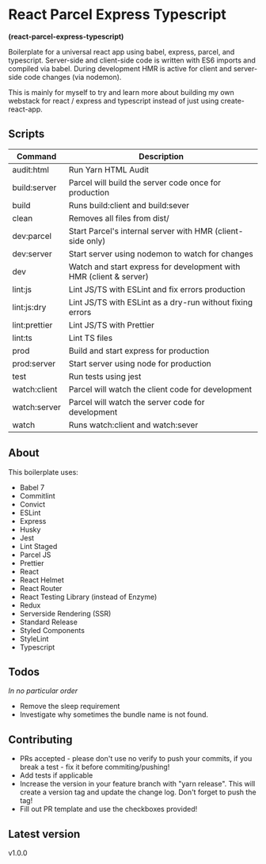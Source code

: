 # React Parcel Express Typescript

**(react-parcel-express-typescript)**

Boilerplate for a universal react app using babel, express, parcel, and typescript. Server-side and client-side code is written with ES6 imports and compiled via babel. During development HMR is active for client and server-side code changes (via nodemon).

This is mainly for myself to try and learn more about building my own webstack for react / express and typescript instead of just using create-react-app.

## Scripts

| Command       | Description                                                        |
| ------------- | ------------------------------------------------------------------ |
| audit:html    | Run Yarn HTML Audit                                                |
| build:server  | Parcel will build the server code once for production              |
| build         | Runs build:client and build:sever                                  |
| clean         | Removes all files from dist/                                       |
| dev:parcel    | Start Parcel's internal server with HMR (client-side only)         |
| dev:server    | Start server using nodemon to watch for changes                    |
| dev           | Watch and start express for development with HMR (client & server) |
| lint:js       | Lint JS/TS with ESLint and fix errors production                   |
| lint:js:dry   | Lint JS/TS with ESLint as a dry-run without fixing errors          |
| lint:prettier | Lint JS/TS with Prettier                                           |
| lint:ts       | Lint TS files                                                      |
| prod          | Build and start express for production                             |
| prod:server   | Start server using node for production                             |
| test          | Run tests using jest                                               |
| watch:client  | Parcel will watch the client code for development                  |
| watch:server  | Parcel will watch the server code for development                  |
| watch         | Runs watch:client and watch:sever                                  |

## About

This boilerplate uses:

- Babel 7
- Commitlint
- Convict
- ESLint
- Express
- Husky
- Jest
- Lint Staged
- Parcel JS
- Prettier
- React
- React Helmet
- React Router
- React Testing Library (instead of Enzyme)
- Redux
- Serverside Rendering (SSR)
- Standard Release
- Styled Components
- StyleLint
- Typescript

## Todos

_In no particular order_

- Remove the sleep requirement
- Investigate why sometimes the bundle name is not found.

## Contributing

- PRs accepted - please don't use no verify to push your commits, if you break a test - fix it before commiting/pushing!
- Add tests if applicable
- Increase the version in your feature branch with "yarn release". This will create a version tag and update the change log. Don't forget to push the tag!
- Fill out PR template and use the checkboxes provided!

## Latest version

v1.0.0
